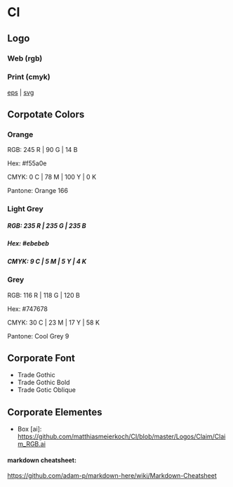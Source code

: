 # CI

## Logo
### Web (rgb)

### Print (cmyk)
[eps](https://github.com/matthiasmeierkoch/CI/blob/master/Logos/internezzo/internezzo_logo_cmyk.eps) | [svg](https://github.com/matthiasmeierkoch/CI/blob/master/Logos/internezzo/internezzo_logo_cmyk.svg)

## Corpotate Colors
### Orange

RGB: 245 R | 90 G | 14 B

Hex: #f55a0e

CMYK: 0 C | 78 M | 100 Y | 0 K

Pantone: Orange 166

### Light Grey
##### RGB: 235 R | 235 G | 235 B

##### Hex: #ebebeb

##### CMYK: 9 C | 5 M | 5 Y | 4 K


### Grey
RGB: 116 R | 118 G | 120 B

Hex: #747678

CMYK: 30 C | 23 M | 17 Y | 58 K

Pantone: Cool Grey 9 

## Corporate Font
* Trade Gothic
* Trade Gothic Bold
* Trade Gotic Oblique

## Corporate Elementes
* Box
[ai]: https://github.com/matthiasmeierkoch/CI/blob/master/Logos/Claim/Claim_RGB.ai



#### markdown cheatsheet:
https://github.com/adam-p/markdown-here/wiki/Markdown-Cheatsheet

